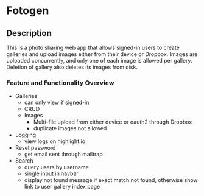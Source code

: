 # Fotogen

## Description
This is a photo sharing web app that allows signed-in users to create galleries and upload images either from their device or Dropbox. Images are uploaded concurrently, and only one of each image is allowed per gallery. Deletion of gallery also deletes its images from disk.

### Feature and Functionality Overview
- Galleries
  - can only view if signed-in 
  - CRUD
  - Images
    - Multi-file upload from either device or oauth2 through Dropbox
    - duplicate images not allowed
- Logging
  - view logs on highlight.io
- Reset password
  - get email sent through mailtrap
- Search
  - query users by username
  - single input in navbar
  - display not found message if exact match not found, otherwise show link to user gallery index page
